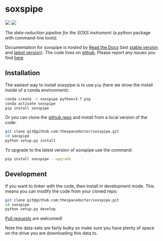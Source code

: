 # soxspipe

[![](https://readthedocs.org/projects/soxspipe/badge/)](http://soxspipe.readthedocs.io/en/latest/?badge)   [![](https://cdn.jsdelivr.net/gh/thespacedoctor/soxspipe@master/coverage.svg)](https://cdn.jsdelivr.net/gh/thespacedoctor/soxspipe@master/htmlcov/index.html)

*The data-reduction pipeline for the SOXS instrument* (a python package with command-line tools).

Documentation for soxspipe is hosted by [Read the Docs](http://soxspipe.readthedocs.org/en/stable/) (last
[stable version](http://soxspipe.readthedocs.org/en/stable/) and [latest version](http://soxspipe.readthedocs.org/en/latest/)). The code lives on [github](https://github.com/thespacedoctor/soxspipe). Please report any issues you find [here](https://github.com/thespacedoctor/soxspipe/issues).

## Installation

The easiest way to install soxspipe is to use `pip` (here we show the install inside of a conda environment):

``` bash
conda create -n soxspipe python=3.7 pip
conda activate soxspipe
pip install soxspipe
```

Or you can clone the [github repo](https://github.com/thespacedoctor/soxspipe) and install from a local version of the code:

``` bash
git clone git@github.com:thespacedoctor/soxspipe.git
cd soxspipe
python setup.py install
```

To upgrade to the latest version of soxspipe use the command:

``` bash
pip install soxspipe --upgrade
```

## Development

If you want to tinker with the code, then install in development mode. This means you can modify the code from your cloned repo:

``` bash
git clone git@github.com:thespacedoctor/soxspipe.git
cd soxspipe
python setup.py develop
```

[Pull requests](https://github.com/thespacedoctor/soxspipe/pulls) are welcomed! 


Note the data-sets are fairly bulky so make sure you have plenty of space on the drive you are downloading this data to.

<!-- ### Sublime Snippets

If you use [Sublime Text](https://www.sublimetext.com/) as your code editor, and you're planning to develop your own python code with soxspipe, you might find [my Sublime Snippets](https://github.com/thespacedoctor/soxspipe-Sublime-Snippets) useful. -->





